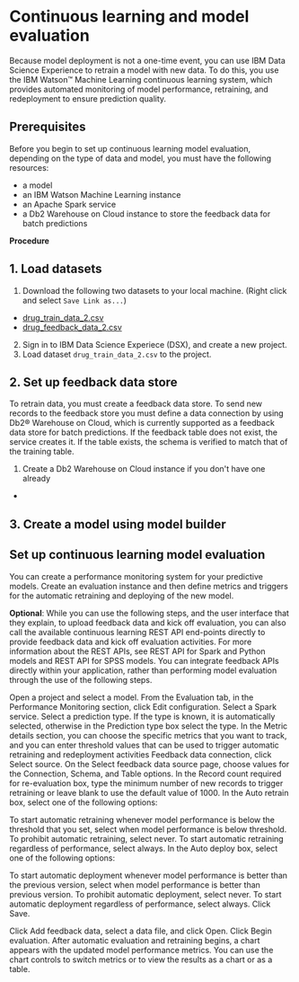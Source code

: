 # Continuous learning and model evaluation


Because model deployment is not a one-time event, you can use IBM Data Science Experience to retrain a model with new data. To do this, you use the IBM Watson™ Machine Learning continuous learning system, which provides automated monitoring of model performance, retraining, and redeployment to ensure prediction quality.


## Prerequisites
Before you begin to set up continuous learning model evaluation, depending on the type of data and model, you must have the following resources:

- a model
- an IBM Watson Machine Learning instance
- an Apache Spark service
- a Db2 Warehouse on Cloud instance to store the feedback data for batch predictions


**Procedure**

## 1. Load datasets

1) Download the following two datasets to your local machine. (Right click and select `Save Link as...`)
  - [drug_train_data_2.csv](https://raw.githubusercontent.com/mlhubca/learn/master/data/drug_train_data_2.csv)
  - [drug_feedback_data_2.csv](https://raw.githubusercontent.com/mlhubca/learn/master/data/drug_feedback_data_2.csv)

2) Sign in to IBM Data Science Experiece (DSX), and create a new project.
3) Load dataset `drug_train_data_2.csv` to the project.

## 2. Set up feedback data store

To retrain data, you must create a feedback data store. To send new records to the feedback store you must define a data connection by using Db2® Warehouse on Cloud, which is currently supported as a feedback data store for batch predictions. If the feedback table does not exist, the service creates it. If the table exists, the schema is verified to match that of the training table.

1) Create a Db2 Warehouse on Cloud instance if you don't have one already
  - 



## 3. Create a model using model builder



## Set up continuous learning model evaluation

You can create a performance monitoring system for your predictive models. Create an evaluation instance and then define metrics and triggers for the automatic retraining and deploying of the new model.

**Optional**: While you can use the following steps, and the user interface that they explain, to upload feedback data and kick off evaluation, you can also call the available continuous learning REST API end-points directly to provide feedback data and kick off evaluation activities. For more information about the REST APIs, see REST API for Spark and Python models and REST API for SPSS models. You can integrate feedback APIs directly within your application, rather than performing model evaluation through the use of the following steps.

Open a project and select a model.
From the Evaluation tab, in the Performance Monitoring section, click Edit configuration.
Select a Spark service.
Select a prediction type. If the type is known, it is automatically selected, otherwise in the Prediction type box select the type.
In the Metric details section, you can choose the specific metrics that you want to track, and you can enter threshold values that can be used to trigger automatic retraining and redeployment activities
Feedback data connection, click Select source.
On the Select feedback data source page, choose values for the Connection, Schema, and Table options.
In the Record count required for re-evaluation box, type the minimum number of new records to trigger retraining or leave blank to use the default value of 1000.
In the Auto retrain box, select one of the following options:

To start automatic retraining whenever model performance is below the threshold that you set, select when model performance is below threshold.
To prohibit automatic retraining, select never.
To start automatic retraining regardless of performance, select always.
In the Auto deploy box, select one of the following options:

To start automatic deployment whenever model performance is better than the previous version, select when model performance is better than previous version.
To prohibit automatic deployment, select never.
To start automatic deployment regardless of performance, select always.
Click Save.

Click Add feedback data, select a data file, and click Open.
Click Begin evaluation.
After automatic evaluation and retraining begins, a chart appears with the updated model performance metrics. You can use the chart controls to switch metrics or to view the results as a chart or as a table.

